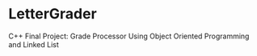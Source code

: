 # LetterGrader
C++ Final Project: Grade Processor Using Object Oriented Programming and Linked List
